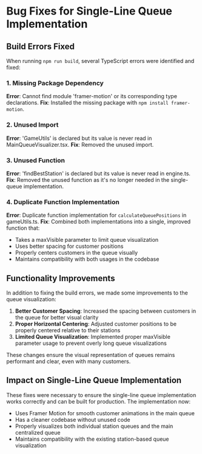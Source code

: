 # Bug Fixes for Single-Line Queue Implementation

## Build Errors Fixed

When running `npm run build`, several TypeScript errors were identified and fixed:

### 1. Missing Package Dependency
**Error**: Cannot find module 'framer-motion' or its corresponding type declarations.
**Fix**: Installed the missing package with `npm install framer-motion`.

### 2. Unused Import
**Error**: 'GameUtils' is declared but its value is never read in MainQueueVisualizer.tsx.
**Fix**: Removed the unused import.

### 3. Unused Function
**Error**: 'findBestStation' is declared but its value is never read in engine.ts.
**Fix**: Removed the unused function as it's no longer needed in the single-queue implementation.

### 4. Duplicate Function Implementation
**Error**: Duplicate function implementation for `calculateQueuePositions` in gameUtils.ts.
**Fix**: Combined both implementations into a single, improved function that:
   - Takes a maxVisible parameter to limit queue visualization 
   - Uses better spacing for customer positions
   - Properly centers customers in the queue visually
   - Maintains compatibility with both usages in the codebase

## Functionality Improvements

In addition to fixing the build errors, we made some improvements to the queue visualization:

1. **Better Customer Spacing**: Increased the spacing between customers in the queue for better visual clarity
2. **Proper Horizontal Centering**: Adjusted customer positions to be properly centered relative to their stations
3. **Limited Queue Visualization**: Implemented proper maxVisible parameter usage to prevent overly long queue visualizations

These changes ensure the visual representation of queues remains performant and clear, even with many customers.

## Impact on Single-Line Queue Implementation

These fixes were necessary to ensure the single-line queue implementation works correctly and can be built for production. The implementation now:

- Uses Framer Motion for smooth customer animations in the main queue
- Has a cleaner codebase without unused code
- Properly visualizes both individual station queues and the main centralized queue
- Maintains compatibility with the existing station-based queue visualization
